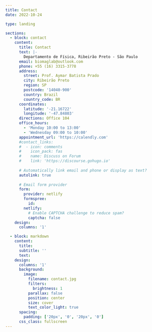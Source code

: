 ```yaml
---
title: Contact
date: 2022-10-24

type: landing

sections:
  - block: contact
    content:
      title: Contact
      text: |-
        Departamento de Física, Ribeirão Preto - São Paulo
      email: biomaglab@outlook.com
      phone: +55 (16) 3315-3778
      address:
        street: Prof. Aymar Batista Prado
        city: Ribeirão Preto
        region: SP
        postcode: '14040-900'
        country: Brazil
        country_code: BR
      coordinates:
        latitude: '-21.16722'
        longitude: '-47.84803'
      directions: Office 104 
      office_hours:
        - 'Monday 10:00 to 13:00'
        - 'Wednesday 09:00 to 10:00'
      appointment_url: 'https://calendly.com'
      #contact_links:
      #  - icon: comments
      #    icon_pack: fas
      #    name: Discuss on Forum
      #    link: 'https://discourse.gohugo.io'
    
      # Automatically link email and phone or display as text?
      autolink: true
    
      # Email form provider
      form:
        provider: netlify
        formspree:
          id:
        netlify:
          # Enable CAPTCHA challenge to reduce spam?
          captcha: false
    design:
      columns: '1'

  - block: markdown
    content:
      title:
      subtitle: ''
      text:
    design:
      columns: '1'
      background:
        image: 
          filename: contact.jpg
          filters:
            brightness: 1
          parallax: false
          position: center
          size: cover
          text_color_light: true
      spacing:
        padding: ['20px', '0', '20px', '0']
      css_class: fullscreen
---
```

